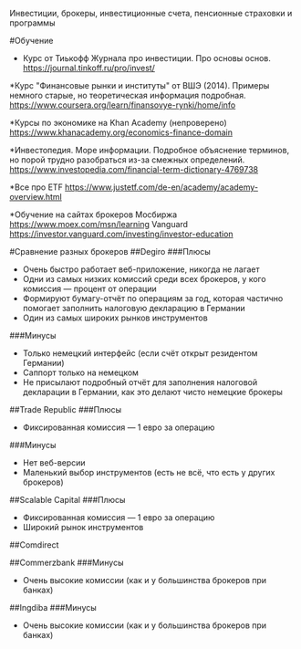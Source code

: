 Инвестиции, брокеры, инвестиционные счета, пенсионные страховки и программы

#Обучение
* Курс от Тиькофф Журнала про инвестиции. Про основы основ.
https://journal.tinkoff.ru/pro/invest/

*Курс "Финансовые рынки и институты" от ВШЭ (2014). Примеры немного старые, но теоретическая информация подробная.
https://www.coursera.org/learn/finansovye-rynki/home/info

*Курсы по экономике на Khan Academy (непроверено)
https://www.khanacademy.org/economics-finance-domain

*Инвестопедия. Море информации. Подробное объяснение терминов, но порой трудно разобраться из-за смежных определений.
https://www.investopedia.com/financial-term-dictionary-4769738

*Все про ETF
https://www.justetf.com/de-en/academy/academy-overview.html

*Обучение на сайтах брокеров
Мосбиржа https://www.moex.com/msn/learning
Vanguard https://investor.vanguard.com/investing/investor-education

#Сравнение разных брокеров
##Degiro
###Плюсы
* Очень быстро работает веб-приложение, никогда не лагает
* Одни из самых низких комиссий среди всех брокеров, у кого комиссия — процент от операции
* Формируют бумагу-отчёт по операциям за год, которая частично помогает заполнить налоговую декларацию в Германии
* Один из самых широких рынков инструментов

###Минусы
* Только немецкий интерфейс (если счёт открыт резидентом Германии)
* Саппорт только на немецком
* Не присылают подробный отчёт для заполнения налоговой декларации в Германии, как это делают чисто немецкие брокеры

##Trade Republic
###Плюсы
* Фиксированная комиссия — 1 евро за операцию

###Минусы
* Нет веб-версии
* Маленький выбор инструментов (есть не всё, что есть у других брокеров)



##Scalable Capital
###Плюсы
* Фиксированная комиссия — 1 евро за операцию
* Широкий рынок инструментов

##Comdirect


##Commerzbank
###Минусы
* Очень высокие комиссии (как и у большинства брокеров при банках)


##Ingdiba
###Минусы
* Очень высокие комиссии (как и у большинства брокеров при банках)
